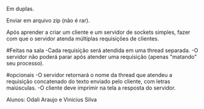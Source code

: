 Em duplas.

Enviar em arquivo zip (não é rar).

Após aprender a criar um cliente e um servidor de sockets simples, fazer com que o servidor atenda múltiplas requisições de clientes.

#Feitas na sala
-Cada requisição será atendida em uma thread separada.
-O servidor não poderá parar após atender uma requisição (apenas "matando" seu processo).

#opcionais
-O servidor retornará o nome da thread que atendeu a requisição concatenado do texto enviado pelo cliente, com letras maiúsculas.
-O cliente deve imprimir na tela a resposta do servidor.

Alunos: Odali Araujo e Vinicius Silva